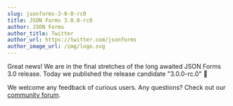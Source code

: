 ```yaml
---
slug: jsonforms-3-0-0-rc0
title: JSON Forms 3.0.0-rc0
author: JSON Forms
author_title: Twitter
author_url: https://twitter.com/jsonforms
author_image_url: /img/logo.svg
---
```

Great news! We are in the final stretches of the long awaited JSON Forms 3.0 release. Today we published the release candidate "3.0.0-rc.0" 🎉

We welcome any feedback of curious users. Any questions? Check out our [community forum](http://jsonforms.discourse.group).
